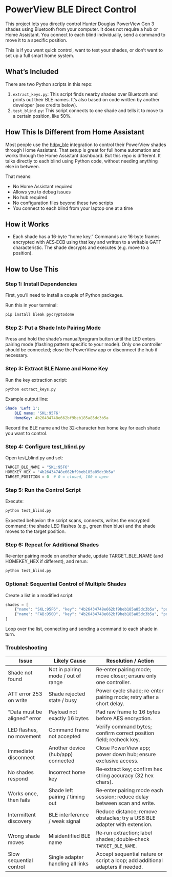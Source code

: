 # PowerView BLE Direct Control

This project lets you directly control Hunter Douglas PowerView Gen 3 shades using Bluetooth from your computer. It does not require a hub or Home Assistant. You connect to each blind individually, send a command to move it to a specific position.

This is if you want quick control, want to test your shades, or don’t want to set up a full smart home system.

## What’s Included

There are two Python scripts in this repo:

1. `extract_keys.py`: This script finds nearby shades over Bluetooth and prints out their BLE names. It’s also based on code written by another developer (see credits below).
2. `test_blind.py`: This script connects to one shade and tells it to move to a certain position, like 50%.

## How This Is Different from Home Assistant

Most people use the [hdpv_ble](https://github.com/patman15/hdpv_ble) integration to control their PowerView shades through Home Assistant. That setup is great for full home automation and works through the Home Assistant dashboard. But this repo is different. It talks directly to each blind using Python code, without needing anything else in between.

That means:

- No Home Assistant required
- Allows you to debug issues
- No hub required
- No configuration files beyond these two scripts
- You connect to each blind from your laptop one at a time

## How it Works
- Each shade has a 16‑byte “home key.” Commands are 16‑byte frames encrypted with AES‑ECB using that key and written to a writable GATT characteristic. The shade decrypts and executes (e.g. move to a position).

## How to Use This

### Step 1: Install Dependencies

First, you’ll need to install a couple of Python packages.

Run this in your terminal:

```bash
pip install bleak pycryptodome
```



### Step 2: Put a Shade Into Pairing Mode

Press and hold the shade’s manual/program button until the LED enters pairing mode (flashing pattern specific to your model). Only one controller should be connected; close the PowerView app or disconnect the hub if necessary.



### Step 3: Extract BLE Name and Home Key

Run the key extraction script:

```bash
python extract_keys.py
```

Example output line:

```yaml
Shade 'Left 1':
	BLE name: 'SKL:95F6'
	HomeKey: 4b26434748e662bf9beb185a85dc3b5a
```
Record the BLE name and the 32‑character hex home key for each shade you want to control.



### Step 4: Configure test_blind.py

Open test_blind.py and set:

```python
TARGET_BLE_NAME = "SKL:95F6"
HOMEKEY_HEX = "4b26434748e662bf9beb185a85dc3b5a"
TARGET_POSITION = 0  # 0 = closed, 100 = open
```



### Step 5: Run the Control Script

Execute:

```bash
python test_blind.py
```

Expected behavior: the script scans, connects, writes the encrypted command; the shade LED flashes (e.g., green then blue) and the shade moves to the target position.



### Step 6: Repeat for Additional Shades

Re‑enter pairing mode on another shade, update TARGET_BLE_NAME (and HOMEKEY_HEX if different), and rerun:

```bash
python test_blind.py
```

### Optional: Sequential Control of Multiple Shades

Create a list in a modified script:

```python
shades = [
    {"name": "SKL:95F6", "key": "4b26434748e662bf9beb185a85dc3b5a", "pos": 50},
    {"name": "FAB:D50D", "key": "4b26434748e662bf9beb185a85dc3b5a", "pos": 20},
]
```

Loop over the list, connecting and sending a command to each shade in turn.


### Troubleshooting

| Issue                         | Likely Cause                        | Resolution / Action |
|------------------------------|-------------------------------------|---------------------|
| Shade not found              | Not in pairing mode / out of range  | Re‑enter pairing mode; move closer; ensure only one controller. |
| ATT error 253 on write       | Shade rejected state / busy         | Power cycle shade; re‑enter pairing mode; retry after a short delay. |
| “Data must be aligned” error | Payload not exactly 16 bytes        | Pad raw frame to 16 bytes before AES encryption. |
| LED flashes, no movement     | Command frame not accepted          | Verify command bytes; confirm correct position field; recheck key. |
| Immediate disconnect         | Another device (hub/app) connected  | Close PowerView app; power down hub; ensure exclusive access. |
| No shades respond            | Incorrect home key                  | Re‑extract key; confirm hex string accuracy (32 hex chars). |
| Works once, then fails       | Shade left pairing / timing out     | Re‑enter pairing mode each session; reduce delay between scan and write. |
| Intermittent discovery       | BLE interference / weak signal      | Reduce distance; remove obstacles; try a USB BLE adapter with extension. |
| Wrong shade moves            | Misidentified BLE name              | Re‑run extraction; label shades; double‑check `TARGET_BLE_NAME`. |
| Slow sequential control      | Single adapter handling all links   | Accept sequential nature or script a loop; add additional adapters if needed. |


